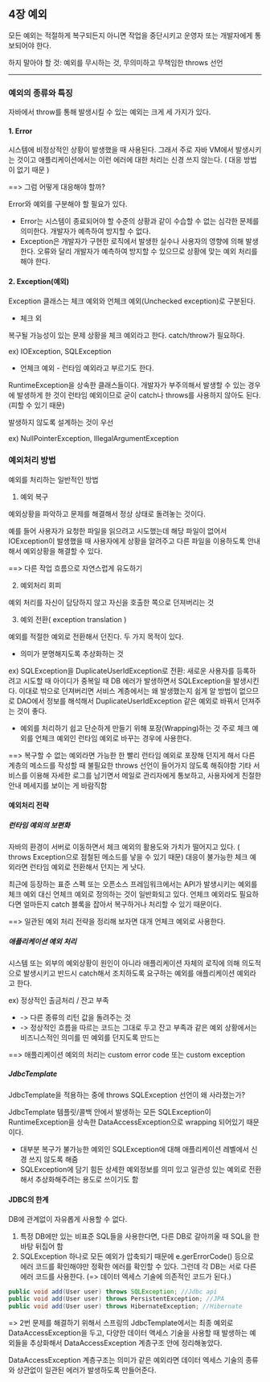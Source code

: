 ## 4장 예외

모든 예외는 적절하게 복구되든지 아니면 작업을 중단시키고 운영자 또는 개발자에게 통보되어야 한다.

하지 말아야 할 것: 예외를 무시하는 것, 무의미하고 무책임한 throws 선언

---

### 예외의 종류와 특징

자바에서 throw를 통해 발생시킬 수 있는 예외는 크게 세 가지가 있다. 

#### 1. Error
시스템에 비정상적인 상황이 발생했을 때 사용된다. 그래서 주로 자바 VM에서 발생시키는 것이고 애플리케이션에서는 이런 에러에 대한 처리는 신경 쓰지 않는다. ( 대응 방법이 없기 때문 )

==> 그럼 어떻게 대응해야 할까?

Error와 예외를 구분해야 할 필요가 있다. 

* Error는 시스템이 종료되어야 할 수준의 상황과 같이 수습할 수 없는 심각한 문제를 의미한다. 개발자가 예측하여 방지할 수 없다. 
* Exception은 개발자가 구현한 로직에서 발생한 실수나 사용자의 영향에 의해 발생한다. 오류와 달리 개발자가 예측하여 방지할 수 있으므로 상황에 맞는 예외 처리를 해야 한다.

#### 2. Exception(예외)

Exception 클래스는 체크 예외와 언체크 예외(Unchecked exception)로 구분된다. 

* 체크 외

복구될 가능성이 있는 문제 상황을 체크 예외라고 한다. catch/throw가 필요하다.

ex) IOException, SQLException

* 언체크 예외 - 런타임 예외라고 부르기도 한다.

RuntimeException을 상속한 클래스들이다. 개발자가 부주의해서 발생할 수 있는 경우에 발생하게 한 것이 런타임 예외이므로 굳이 catch나 throws를 사용하지 않아도 된다. (피할 수 있기 때문)

발생하지 않도록 설계하는 것이 우선

ex) NullPointerException, IllegalArgumentException

### 예외처리 방법

예외를 처리하는 일반적인 방법

1. 예외 복구

예외상황을 파악하고 문제를 해결해서 정상 상태로 돌려놓는 것이다.

예를 들어 사용자가 요청한 파일을 읽으려고 시도했는데 해당 파일이 없어서 IOException이 발생했을 때 사용자에게 상황을 알려주고 다른 파일을 이용하도록 안내해서 예외상황을 해결할 수 있다.

==> 다른 작업 흐름으로 자연스럽게 유도하기

2. 예외처리 회피

 예외 처리를 자신이 담당하지 않고 자신을 호출한 쪽으로 던져버리는 것
 
 3. 예외 전환( exception translation )

예외를 적절한 예외로 전환해서 던진다. 두 가지 목적이 있다.

* 의미가 분명해지도록 추상화하는 것

ex) SQLException을 DuplicateUserIdException로 전환: 새로운 사용자를 등록하려고 시도할 때 아이디가 중복일 때 DB 에러가 발생하면서 SQLException을 발생시킨다. 
이대로 밖으로 던져버리면 서비스 계층에서는 왜 발생했는지 쉽게 알 방법이 없으므로 DAO에서 정보를 해석해서 DuplicateUserIdException 같은 예외로 바꿔서 던져주는 것이 좋다.

* 예외를 처리하기 쉽고 단순하게 만들기 위해 포장(Wrapping)하는 것
주로 체크 예외를 언체크 예외인 런타임 예외로 바꾸는 경우에 사용한다. 

==> 복구할 수 없는 예외라면 가능한 한 빨리 런타임 예외로 포장해 던지게 해서 다른 계층의 메소드를 작성할 때 불필요한 throws 선언이 들어가지 않도록 해줘야함 
기타 서비스를 이용해 자세한 로그를 남기면서 메일로 관리자에게 통보하고, 사용자에게 친절한 안내 메세지를 보이는 게 바람직함

#### 예외처리 전략

##### 런타임 예외의 보편화

자바의 환경이 서버로 이동하면서 체크 예외의 활용도와 가치가 떨어지고 있다. ( throws Exception으로 점철된 메소드를 낳을 수 있기 때문)
대응이 불가능한 체크 예외라면 런타임 예외로 전환해서 던지는 게 낫다.

최근에 등장하는 표준 스펙 또는 오픈소스 프레임워크에서는 API가 발생시키는 예외를 체크 예외 대신 언체크 예외로 정의하는 것이 일반화되고 있다. 
언체크 예외라도 필요하다면 얼마든지 catch 블록을 잡아서 복구하거나 처리할 수 있기 때문이다.

==> 일관된 예외 처리 전략을 정리해 보자면 대개 언체크 예외로 사용한다.


##### 애플리케이션 예외 처리

시스템 또는 외부의 예외상황이 원인이 아니라 애플리케이션 자체의 로직에 의해 의도적으로 발생시키고 반드시 catch해서 조치하도록 요구하는 예외를 애플리케이션 예외라고 한다. 

ex) 정상적인 출금처리 / 잔고 부족 
* -> 다른 종류의 리턴 값을 돌려주는 것
* -> 정상적인 흐름을 따르는 코드는 그대로 두고 잔고 부족과 같은 예외 상황에서는 비즈니스적인 의미를 띤 예외를 던지도록 만드는  

==> 애플리케이션 예외의 처리는 custom error code 또는 custom exception

##### JdbcTemplate 

JdbcTemplate을 적용하는 중에 throws SQLException 선언이 왜 사라졌는가?

JdbcTemplate 템플릿/콜백 안에서 발생하는 모든 SQLException이 RuntimeException을 상속한 DataAccessException으로 wrapping 되어있기 때문이다.
* 대부분 복구가 불가능한 예외인 SQLException에 대해 애플리케이션 레벨에서 신경 쓰지 않도록 해줌
* SQLException에 담기 힘든 상세한 예외정보를 의미 있고 일관성 있는 예외로 전환해서 추상화해주려는 용도로 쓰이기도 함

#### JDBC의 한계

DB에 관계없이 자유롭게 사용할 수 없다. 

1. 특정 DB에만 있는 비표준 SQL들을 사용한다면, 다른 DB로 갈아끼울 때 SQL을 한바탕 뒤집어 함
2. SQLException 하나로 모든 예외가 압축되기 때문에 e.gerErrorCode() 등으로 에러 코드를 확인해야만 정확한 에러를 확인할 수 있다. 그런데 각 DB는 서로 다른 에러 코드를 사용한다. (=> 데이터 엑세스 기술에 의존적인 코드가 된다.)

```java
public void add(User user) throws SQLException; //Jdbc api
public void add(User user) throws PersistentException; //JPA
public void add(User user) throws HibernateException; //Hibernate
```

=> 2번 문제를 해결하기 위해서 스프링의 JdbcTemplate에서는 최종 예외로 DataAccessException을 두고, 다양한 데이터 액세스 기술을 사용할 때 발생하는 예외들을 추상화해서 DataAccessException 계층구조 안에 정리해놓았다.


DataAccessException 계층구조는 의미가 같은 예외라면 데이터 엑세스 기술의 종류와 상관없이 일관된 에러가 발생하도록 만들어준다.

